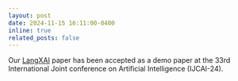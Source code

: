 ```yaml
---
layout: post
date: 2024-11-15 16:11:00-0400
inline: true
related_posts: false
---
```


Our <a href="https://arxiv.org/abs/2402.12525">LangXAI</a> paper has been accepted as a demo paper at the 33rd International Joint conference on Artificial Intelligence (IJCAI-24). 